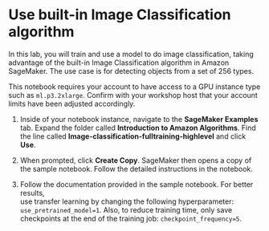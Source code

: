 # Use built-in Image Classification algorithm

In this lab, you will train and use a model to do image classification,
taking advantage of the built-in Image Classification algorithm in Amazon SageMaker. The use case is for detecting
objects from a set of 256 types.

This notebook requires your account to have access to a GPU instance type such
as `ml.p3.2xlarge`. Confirm with your workshop host that your account limits have been adjusted accordingly.

1. Inside of your notebook instance, navigate to the **SageMaker Examples** tab. Expand the folder
called **Introduction to Amazon Algorithms**. Find the line called **Image-classification-fulltraining-highlevel** and
click **Use**.

2. When prompted, click **Create Copy**. SageMaker then opens a copy of the sample notebook. Follow the detailed instructions in the notebook.

3. Follow the documentation provided in the sample notebook. For better results,  
use transfer learning by changing the following hyperparameter: `use_pretrained_model=1`. Also, to reduce training time,
only save checkpoints at the end of the training job: `checkpoint_frequency=5`.
